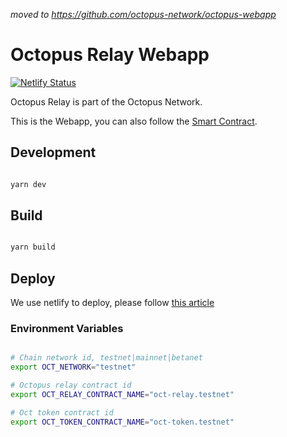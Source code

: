 *moved to https://github.com/octopus-network/octopus-webapp*
# Octopus Relay Webapp

[![Netlify Status](https://api.netlify.com/api/v1/badges/a62ea403-951b-43c4-a8c0-73fe8745565c/deploy-status)](https://app.netlify.com/sites/vigilant-mcclintock-590240/deploys)

Octopus Relay is part of the Octopus Network.

This is the Webapp, you can also follow the [Smart Contract](https://github.com/octopus-network/octopus-relay-contract.git).

## Development

```bash

yarn dev

```

## Build

```bash

yarn build

```

## Deploy

We use netlify to deploy, please follow [this article](https://www.netlify.com/blog/2016/09/29/a-step-by-step-guide-deploying-on-netlify/)

### Environment Variables

```bash

# Chain network id, testnet|mainnet|betanet
export OCT_NETWORK="testnet"

# Octopus relay contract id
export OCT_RELAY_CONTRACT_NAME="oct-relay.testnet"

# Oct token contract id
export OCT_TOKEN_CONTRACT_NAME="oct-token.testnet"

```
